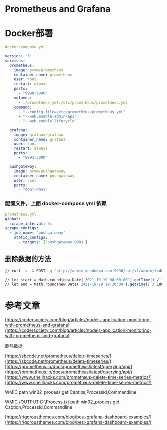 # Prometheus and Grafana

# **Docker部署**

```yaml
docker-compose.yml

version: '3'
services:
  prometheus:
    image: prom/prometheus
    container_name: prometheus
    user: root
    restart: always
    ports:
      - "9990:9090"
    volumes:
      - ./prometheus.yml:/etc/prometheus/prometheus.yml
    command:
      - "--config.file=/etc/prometheus/prometheus.yml"
      - "--web.enable-admin-api"
      - "--web.enable-lifecycle"

  grafana:
    image: grafana/grafana
    container_name: grafana
    user: root
    restart: always
    ports:
      - "9993:3000"

  pushgateway:
    image: prom/pushgateway
    container_name: pushgateway
    user: root
    ports:
      - "9991:9091"
```

### 配置文件，上面 docker-compose.yml 依赖

```yaml
prometheus.yml
global:
  scrape_interval: 5s
scrape_configs:
  - job_name: 'pushgateway'
    static_configs:
      - targets: ['pushgateway:9091']
```

## 删除数据的方法

```bash
// curl -v -X POST -g 'http://admin.yunduowa.com:9990/api/v1/admin/tsdb/delete_series?match[]=fwm_active_users&match[]=fwm_energy_total&match[]=fwm_energy_users&match[]=fwm_total_users&start=1634601600&end=1634643000'

// let start = Math.round(new Date('2021-10-19 08:00:00').getTime() / 1000)
// let end = Math.round(new Date('2021-10-19 19:30:00').getTime() / 1000)
```

# 参考文章

[https://codersociety.com/blog/articles/nodejs-application-monitoring-with-prometheus-and-grafana](https://codersociety.com/blog/articles/nodejs-application-monitoring-with-prometheus-and-grafana) 

删除数据

[https://sbcode.net/prometheus/delete-timeseries/](https://sbcode.net/prometheus/delete-timeseries/)[https://prometheus.io/docs/prometheus/latest/querying/api/](https://prometheus.io/docs/prometheus/latest/querying/api/)[https://www.shellhacks.com/prometheus-delete-time-series-metrics/](https://www.shellhacks.com/prometheus-delete-time-series-metrics/)

WMIC path win32_process get Caption,Processid,Commandline

WMIC /OUTPUT:C:\Process.txt path win32_process get Caption,Processid,Commandline

[https://rigorousthemes.com/blog/best-grafana-dashboard-examples/](https://rigorousthemes.com/blog/best-grafana-dashboard-examples/)